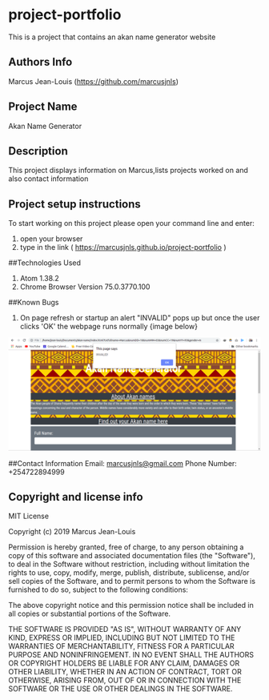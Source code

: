 # project-portfolio
This is a project that contains an akan name generator website

## Authors Info
Marcus Jean-Louis (https://github.com/marcusjnls)

## Project Name
Akan Name Generator

## Description
This project displays information on Marcus,lists projects worked on and also contact information

## Project setup instructions
To start working on this project please open your command line and enter:

1. open your browser 
2. type in the link ( https://marcusjnls.github.io/project-portfolio )

##Technologies Used
1. Atom 1.38.2
2. Chrome Browser Version 75.0.3770.100 

##Known Bugs
1. On page refresh or startup an alert "INVALID" pops up but once the user clicks 'OK' the webpage runs normally {image below}
<img src="images/bug1.png">


##Contact Information
Email: marcusjnls@gmail.com
Phone Number: +254722894999

## Copyright and license info
MIT License

Copyright (c) 2019 Marcus Jean-Louis

Permission is hereby granted, free of charge, to any person obtaining a copy
of this software and associated documentation files (the "Software"), to deal
in the Software without restriction, including without limitation the rights
to use, copy, modify, merge, publish, distribute, sublicense, and/or sell
copies of the Software, and to permit persons to whom the Software is
furnished to do so, subject to the following conditions:

The above copyright notice and this permission notice shall be included in all
copies or substantial portions of the Software.

THE SOFTWARE IS PROVIDED "AS IS", WITHOUT WARRANTY OF ANY KIND, EXPRESS OR
IMPLIED, INCLUDING BUT NOT LIMITED TO THE WARRANTIES OF MERCHANTABILITY,
FITNESS FOR A PARTICULAR PURPOSE AND NONINFRINGEMENT. IN NO EVENT SHALL THE
AUTHORS OR COPYRIGHT HOLDERS BE LIABLE FOR ANY CLAIM, DAMAGES OR OTHER
LIABILITY, WHETHER IN AN ACTION OF CONTRACT, TORT OR OTHERWISE, ARISING FROM,
OUT OF OR IN CONNECTION WITH THE SOFTWARE OR THE USE OR OTHER DEALINGS IN THE
SOFTWARE.
